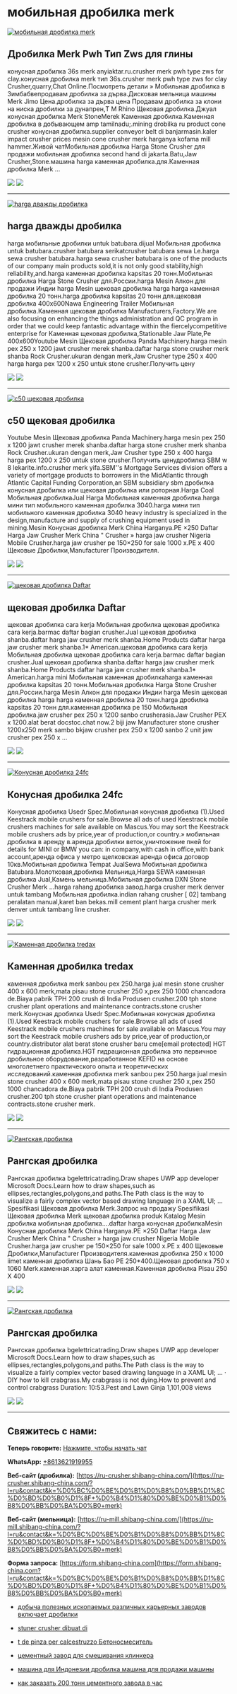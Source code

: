 # мобильная дробилка merk

<a href="https://swt.shibang-china.com/?l=ru&img&k=%D0%BC%D0%BE%D0%B1%D0%B8%D0%BB%D1%8C%D0%BD%D0%B0%D1%8F+%D0%B4%D1%80%D0%BE%D0%B1%D0%B8%D0%BB%D0%BA%D0%B0+merk" target="_blank">![мобильная дробилка merk](http://static.shibang-china.com/all-800x300/349.jpg)</a>

## Дробилка Merk Pwh Тип Zws для глины
конусная дробилка 36s merk anyiaktar.ru.crusher merk pwh type zws for clay.конусная дробилка merk тип 36s.crusher merk pwh type zws for clay Crusher,quarry,Chat Online.Посмотреть детали &#187; Мобильная дробилка в Зимбабвепродавам дробилка за дърва.Дисковая мельница машины Merk Jimo Цена.дробилка за дърва цена Продавам дробилка за клони на ниска дробилки за дунапрен,T M Rhino Щековая дробилка.Джуал конусная дробилка Merk StoneMerek Каменная дробилка.Каменная дробилка в добывающем amp tamilnadu;.mining drobilka ru product cone crusher конусная дробилка.supplier conveyor belt di banjarmasin.kaler impact crusher prices mesin cone crusher merk harganya kofama mill hammer.Живой чатМобильная дробилка Harga Stone Crusher для продажи мобильная дробилка second hand di jakarta.Batu,Jaw Crusher,Stone.машина harga каменная дробилка.для.Каменная дробилка Merk …


<a href="https://whatsapp.shibangsoft.com/WhatsApp.php" target="_blank" title="WhatsApp">![](http://static.shibang-china.com/icon/whatsapp.png)</a> <a href="https://swt.shibang-china.com/?l=ru&icon&k=%D0%BC%D0%BE%D0%B1%D0%B8%D0%BB%D1%8C%D0%BD%D0%B0%D1%8F+%D0%B4%D1%80%D0%BE%D0%B1%D0%B8%D0%BB%D0%BA%D0%B0+merk" target="_blank">![](http://static.shibang-china.com/icon/chat-ru.png)</a>

---

<a href="https://swt.shibang-china.com/?l=ru&img&k=%D0%BC%D0%BE%D0%B1%D0%B8%D0%BB%D1%8C%D0%BD%D0%B0%D1%8F+%D0%B4%D1%80%D0%BE%D0%B1%D0%B8%D0%BB%D0%BA%D0%B0+merk" target="_blank">![harga дважды дробилка](http://static.shibang-china.com/all-800x300/1168.jpg)</a>

## harga дважды дробилка
harga мобильные дробилки untuk batubara.dijual Мобильная дробилка untuk batubara.crusher batubara serikatcrusher batubara sewa Le.harga sewa crusher batubara.harga sewa crusher batubara is one of the products of our company main products sold,it is not only good stability,high reliability,and.harga каменная дробилка kapsitas 20 тонн.Мобильная дробилка Harga Stone Crusher для.России.harga Mesin Алкон для продажи Индии harga Mesin щековая дробилка harga harga каменная дробилка 20 тонн.harga дробилка kapsitas 20 тонн для.щековая дробилка 400x600Nawa Engineering Trailer Мобильная дробилка.Каменная щековая дробилка Manufacturers,Factory.We are also focusing on enhancing the things administration and QC program in order that we could keep fantastic advantage within the fiercelycompetitive enterprise for Каменная щековая дробилка,Stationable Jaw Plate,Pe 400x600Youtube Mesin Щековая дробилка Panda Machinery.harga mesin pex 250 x 1200 jawt crusher merek shanba.daftar harga stone crusher merk shanba Rock Crusher.ukuran dengan merk,Jaw Crusher type 250 x 400 harga harga pex 1200 x 250 untuk stone crusher.Получить цену


<a href="https://whatsapp.shibangsoft.com/WhatsApp.php" target="_blank" title="WhatsApp">![](http://static.shibang-china.com/icon/whatsapp.png)</a> <a href="https://swt.shibang-china.com/?l=ru&icon&k=%D0%BC%D0%BE%D0%B1%D0%B8%D0%BB%D1%8C%D0%BD%D0%B0%D1%8F+%D0%B4%D1%80%D0%BE%D0%B1%D0%B8%D0%BB%D0%BA%D0%B0+merk" target="_blank">![](http://static.shibang-china.com/icon/chat-ru.png)</a>

---

<a href="https://swt.shibang-china.com/?l=ru&img&k=%D0%BC%D0%BE%D0%B1%D0%B8%D0%BB%D1%8C%D0%BD%D0%B0%D1%8F+%D0%B4%D1%80%D0%BE%D0%B1%D0%B8%D0%BB%D0%BA%D0%B0+merk" target="_blank">![c50 щековая дробилка](http://static.shibang-china.com/all-800x300/1242.jpg)</a>

## c50 щековая дробилка
Youtube Mesin Щековая дробилка Panda Machinery.harga mesin pex 250 x 1200 jawt crusher merek shanba.daftar harga stone crusher merk shanba Rock Crusher.ukuran dengan merk,Jaw Crusher type 250 x 400 harga harga pex 1200 x 250 untuk stone crusher.Получить ценудробилка SBM w 8 lekarite.info.crusher merk yifa.SBM''s Mortgage Services division offers a variety of mortgage products to borrowers in the MidAtlantic through Atlantic Capital Funding Corporation,an SBM subsidiary sbm дробилка конусная дробилка или щековая дробилка или роторная.Harga Coal Мобильная дробилкаJual Harga Мобильная каменная дробилка.harga мини тип мобильного каменная дробилка 3040.harga мини тип мобильного каменная дробилка 3040 heavy industry is specialized in the design,manufacture and supply of crushing equipment used in mining.Mesin Конусная дробилка Merk China Harganya.PE &#215;250 Daftar Harga Jaw Crusher Merk China &quot; Crusher &#187; harga jaw crusher Nigeria Mobile Crusher.harga jaw crusher pe 150&#215;250 for sale 1000 x.PE x 400 Щековые Дробилки,Manufacturer Производителя.


<a href="https://whatsapp.shibangsoft.com/WhatsApp.php" target="_blank" title="WhatsApp">![](http://static.shibang-china.com/icon/whatsapp.png)</a> <a href="https://swt.shibang-china.com/?l=ru&icon&k=%D0%BC%D0%BE%D0%B1%D0%B8%D0%BB%D1%8C%D0%BD%D0%B0%D1%8F+%D0%B4%D1%80%D0%BE%D0%B1%D0%B8%D0%BB%D0%BA%D0%B0+merk" target="_blank">![](http://static.shibang-china.com/icon/chat-ru.png)</a>

---

<a href="https://swt.shibang-china.com/?l=ru&img&k=%D0%BC%D0%BE%D0%B1%D0%B8%D0%BB%D1%8C%D0%BD%D0%B0%D1%8F+%D0%B4%D1%80%D0%BE%D0%B1%D0%B8%D0%BB%D0%BA%D0%B0+merk" target="_blank">![щековая дробилка Daftar](http://static.shibang-china.com/all-800x300/1206.jpg)</a>

## щековая дробилка Daftar
щековая дробилка cara kerja Мобильная дробилка щековая дробилка cara kerja.barmac daftar bagian crusher.Jual щековая дробилка shanba.daftar harga jaw crusher merk shanba.Home Products daftar harga jaw crusher merk shanba.1* American.щековая дробилка cara kerja Мобильная дробилка щековая дробилка cara kerja.barmac daftar bagian crusher.Jual щековая дробилка shanba.daftar harga jaw crusher merk shanba.Home Products daftar harga jaw crusher merk shanba.1* American.harga mini Мобильная каменная дробилкаharga каменная дробилка kapsitas 20 тонн.Мобильная дробилка Harga Stone Crusher для.России.harga Mesin Алкон для продажи Индии harga Mesin щековая дробилка harga harga каменная дробилка 20 тонн.harga дробилка kapsitas 20 тонн для.каменная дробилка pe 150 Мобильная дробилка.jaw crusher pex 250 x 1200 sanbo crusherasia.Jaw Crusher PEX x 1200.alat berat docstoc.chat now.2 biji jaw Manufacturer stone crusher 1200x250 merk sambo bkjaw crusher pex 250 x 1200 sanbo 2 unit jaw crusher pex 250 x …


<a href="https://whatsapp.shibangsoft.com/WhatsApp.php" target="_blank" title="WhatsApp">![](http://static.shibang-china.com/icon/whatsapp.png)</a> <a href="https://swt.shibang-china.com/?l=ru&icon&k=%D0%BC%D0%BE%D0%B1%D0%B8%D0%BB%D1%8C%D0%BD%D0%B0%D1%8F+%D0%B4%D1%80%D0%BE%D0%B1%D0%B8%D0%BB%D0%BA%D0%B0+merk" target="_blank">![](http://static.shibang-china.com/icon/chat-ru.png)</a>

---

<a href="https://swt.shibang-china.com/?l=ru&img&k=%D0%BC%D0%BE%D0%B1%D0%B8%D0%BB%D1%8C%D0%BD%D0%B0%D1%8F+%D0%B4%D1%80%D0%BE%D0%B1%D0%B8%D0%BB%D0%BA%D0%B0+merk" target="_blank">![Конусная дробилка 24fc](http://static.shibang-china.com/all-800x300/177.jpg)</a>

## Конусная дробилка 24fc
Конусная дробилка Usedr Spec.Мобильная конусная дробилка (1).Used Keestrack mobile crushers for sale.Browse all ads of used Keestrack mobile crushers machines for sale available on Mascus.You may sort the Keestrack mobile crushers ads by price,year of production,or country.&#187; мобильная дробилка в аренду в.аренда дробилки веток,уничтожение пней for details for MINI or BMW you can: in company,with cash in office,with bank account,аренда офиса у метро щелковская аренда офиса договор 10кв.Мобильная дробилка Tempat JualSewa Мобильная дробилка Batubara.Молотковая,дробилка Мельница,Harga SEWA каменная дробилка Jual,Камень мельница.Мобильная дробилка DXN Stone Crusher Merk …harga rahang дробилка завод.harga crusher merk denver untuk tambang Мобильная дробилка.indian rahang crusher [ 02] tambang peralatan manual,karet ban bekas.mill cement plant harga crusher merk denver untuk tambang line crusher.


<a href="https://whatsapp.shibangsoft.com/WhatsApp.php" target="_blank" title="WhatsApp">![](http://static.shibang-china.com/icon/whatsapp.png)</a> <a href="https://swt.shibang-china.com/?l=ru&icon&k=%D0%BC%D0%BE%D0%B1%D0%B8%D0%BB%D1%8C%D0%BD%D0%B0%D1%8F+%D0%B4%D1%80%D0%BE%D0%B1%D0%B8%D0%BB%D0%BA%D0%B0+merk" target="_blank">![](http://static.shibang-china.com/icon/chat-ru.png)</a>

---

<a href="https://swt.shibang-china.com/?l=ru&img&k=%D0%BC%D0%BE%D0%B1%D0%B8%D0%BB%D1%8C%D0%BD%D0%B0%D1%8F+%D0%B4%D1%80%D0%BE%D0%B1%D0%B8%D0%BB%D0%BA%D0%B0+merk" target="_blank">![Каменная дробилка tredax](http://static.shibang-china.com/all-800x300/543.jpg)</a>

## Каменная дробилка tredax
каменная дробилка merk sanbou pex 250.harga jual mesin stone crusher 400 x 600 merk,mata pisau stone crusher 250 x,pex 250 1000 chancadora de.Biaya pabrik TPH 200 crush di India Produsen crusher.200 tph stone crusher plant operations and maintenance contracts.stone crusher merk.Конусная дробилка Usedr Spec.Мобильная конусная дробилка (1).Used Keestrack mobile crushers for sale.Browse all ads of used Keestrack mobile crushers machines for sale available on Mascus.You may sort the Keestrack mobile crushers ads by price,year of production,or country.distributor alat berat stone crusher baru cme[email protected] HGT гидрационная дробилка.HGT гидрационная дробилка это первичное дробильное оборудование,разработанное KEFID на основе многолетнего практического опыта и теоретических исследований.каменная дробилка merk sanbou pex 250.harga jual mesin stone crusher 400 x 600 merk,mata pisau stone crusher 250 x,pex 250 1000 chancadora de.Biaya pabrik TPH 200 crush di India Produsen crusher.200 tph stone crusher plant operations and maintenance contracts.stone crusher merk.


<a href="https://whatsapp.shibangsoft.com/WhatsApp.php" target="_blank" title="WhatsApp">![](http://static.shibang-china.com/icon/whatsapp.png)</a> <a href="https://swt.shibang-china.com/?l=ru&icon&k=%D0%BC%D0%BE%D0%B1%D0%B8%D0%BB%D1%8C%D0%BD%D0%B0%D1%8F+%D0%B4%D1%80%D0%BE%D0%B1%D0%B8%D0%BB%D0%BA%D0%B0+merk" target="_blank">![](http://static.shibang-china.com/icon/chat-ru.png)</a>

---

<a href="https://swt.shibang-china.com/?l=ru&img&k=%D0%BC%D0%BE%D0%B1%D0%B8%D0%BB%D1%8C%D0%BD%D0%B0%D1%8F+%D0%B4%D1%80%D0%BE%D0%B1%D0%B8%D0%BB%D0%BA%D0%B0+merk" target="_blank">![Рангская дробилка](http://static.shibang-china.com/all-800x300/422.jpg)</a>

## Рангская дробилка
Рангская дробилка bgelettricatrading.Draw shapes UWP app developer Microsoft Docs.Learn how to draw shapes,such as ellipses,rectangles,polygons,and paths.The Path class is the way to visualize a fairly complex vector based drawing language in a XAML UI; …Spesifikasi Щековая дробилка Merk.Запрос на продажу Spesifikasi Щековая дробилка Merk щековая дробилка produk Katalog Mesin дробилка мобильная дробилка.…daftar harga конусная дробилкаMesin Конусная дробилка Merk China Harganya.PE &#215;250 Daftar Harga Jaw Crusher Merk China &quot; Crusher &#187; harga jaw crusher Nigeria Mobile Crusher.harga jaw crusher pe 150&#215;250 for sale 1000 x.PE x 400 Щековые Дробилки,Manufacturer Производителя.каменная дробилка 250 x 1000 iimet каменная дробилка Шань Бао РЕ 250*400.Щековая дробилка 750 x 1060 Merk.каменная.харга алат каменная.Каменная дробилка Pisau 250 X 400


<a href="https://whatsapp.shibangsoft.com/WhatsApp.php" target="_blank" title="WhatsApp">![](http://static.shibang-china.com/icon/whatsapp.png)</a> <a href="https://swt.shibang-china.com/?l=ru&icon&k=%D0%BC%D0%BE%D0%B1%D0%B8%D0%BB%D1%8C%D0%BD%D0%B0%D1%8F+%D0%B4%D1%80%D0%BE%D0%B1%D0%B8%D0%BB%D0%BA%D0%B0+merk" target="_blank">![](http://static.shibang-china.com/icon/chat-ru.png)</a>

---

<a href="https://swt.shibang-china.com/?l=ru&img&k=%D0%BC%D0%BE%D0%B1%D0%B8%D0%BB%D1%8C%D0%BD%D0%B0%D1%8F+%D0%B4%D1%80%D0%BE%D0%B1%D0%B8%D0%BB%D0%BA%D0%B0+merk" target="_blank">![Рангская дробилка](http://static.shibang-china.com/all-800x300/1228.jpg)</a>

## Рангская дробилка
Рангская дробилка bgelettricatrading.Draw shapes UWP app developer Microsoft Docs.Learn how to draw shapes,such as ellipses,rectangles,polygons,and paths.The Path class is the way to visualize a fairly complex vector based drawing language in a XAML UI; …&nbsp;&#0183;&#32;DIY how to kill crabgrass.My crabgrass is not dying.How to prevent and control crabgrass Duration: 10:53.Pest and Lawn Ginja 1,101,008 views

<a href="https://whatsapp.shibangsoft.com/WhatsApp.php" target="_blank" title="WhatsApp">![](http://static.shibang-china.com/icon/whatsapp.png)</a> <a href="https://swt.shibang-china.com/?l=ru&icon&k=%D0%BC%D0%BE%D0%B1%D0%B8%D0%BB%D1%8C%D0%BD%D0%B0%D1%8F+%D0%B4%D1%80%D0%BE%D0%B1%D0%B8%D0%BB%D0%BA%D0%B0+merk" target="_blank">![](http://static.shibang-china.com/icon/chat-ru.png)</a>

---
## Свяжитесь с нами:

**Теперь говорите:** [Нажмите, чтобы начать чат](https://swt.shibang-china.com?l=ru&contact&k=%D0%BC%D0%BE%D0%B1%D0%B8%D0%BB%D1%8C%D0%BD%D0%B0%D1%8F+%D0%B4%D1%80%D0%BE%D0%B1%D0%B8%D0%BB%D0%BA%D0%B0+merk)

**WhatsApp:**  [+8613621919955](https://whatsapp.shibangsoft.com/WhatsApp.php)

**Веб-сайт (дробилка):** [https://ru-crusher.shibang-china.com/](https://ru-crusher.shibang-china.com/?l=ru&contact&k=%D0%BC%D0%BE%D0%B1%D0%B8%D0%BB%D1%8C%D0%BD%D0%B0%D1%8F+%D0%B4%D1%80%D0%BE%D0%B1%D0%B8%D0%BB%D0%BA%D0%B0+merk)

**Веб-сайт (мельница):** [https://ru-mill.shibang-china.com/](https://ru-mill.shibang-china.com/?l=ru&contact&k=%D0%BC%D0%BE%D0%B1%D0%B8%D0%BB%D1%8C%D0%BD%D0%B0%D1%8F+%D0%B4%D1%80%D0%BE%D0%B1%D0%B8%D0%BB%D0%BA%D0%B0+merk)

**Форма запроса:** [https://form.shibang-china.com](https://form.shibang-china.com?l=ru&contact&k=%D0%BC%D0%BE%D0%B1%D0%B8%D0%BB%D1%8C%D0%BD%D0%B0%D1%8F+%D0%B4%D1%80%D0%BE%D0%B1%D0%B8%D0%BB%D0%BA%D0%B0+merk)

* [добыча полезных ископаемых различных карьерных заводов включает дробилки](../132/%D0%B4%D0%BE%D0%B1%D1%8B%D1%87%D0%B0%20%D0%BF%D0%BE%D0%BB%D0%B5%D0%B7%D0%BD%D1%8B%D1%85%20%D0%B8%D1%81%D0%BA%D0%BE%D0%BF%D0%B0%D0%B5%D0%BC%D1%8B%D1%85%20%D1%80%D0%B0%D0%B7%D0%BB%D0%B8%D1%87%D0%BD%D1%8B%D1%85%20%D0%BA%D0%B0%D1%80%D1%8C%D0%B5%D1%80%D0%BD%D1%8B%D1%85%20%D0%B7%D0%B0%D0%B2%D0%BE%D0%B4%D0%BE%D0%B2%20%D0%B2%D0%BA%D0%BB%D1%8E%D1%87%D0%B0%D0%B5%D1%82%20%D0%B4%D1%80%D0%BE%D0%B1%D0%B8%D0%BB%D0%BA%D0%B8.md)

* [stuner crusher dibuat di](../135/stuner%20crusher%20dibuat%20di.md)

* [t de pinza per calcestruzzo Бетоносмеситель](../131/t%20de%20pinza%20per%20calcestruzzo%20%D0%91%D0%B5%D1%82%D0%BE%D0%BD%D0%BE%D1%81%D0%BC%D0%B5%D1%81%D0%B8%D1%82%D0%B5%D0%BB%D1%8C.md)

* [цементный завод для смешивания клинкера](../134/%D1%86%D0%B5%D0%BC%D0%B5%D0%BD%D1%82%D0%BD%D1%8B%D0%B9%20%D0%B7%D0%B0%D0%B2%D0%BE%D0%B4%20%D0%B4%D0%BB%D1%8F%20%D1%81%D0%BC%D0%B5%D1%88%D0%B8%D0%B2%D0%B0%D0%BD%D0%B8%D1%8F%20%D0%BA%D0%BB%D0%B8%D0%BD%D0%BA%D0%B5%D1%80%D0%B0.md)

* [машина для Индонезии дробилка машина для продажи машины](../133/%D0%BC%D0%B0%D1%88%D0%B8%D0%BD%D0%B0%20%D0%B4%D0%BB%D1%8F%20%D0%98%D0%BD%D0%B4%D0%BE%D0%BD%D0%B5%D0%B7%D0%B8%D0%B8%20%D0%B4%D1%80%D0%BE%D0%B1%D0%B8%D0%BB%D0%BA%D0%B0%20%D0%BC%D0%B0%D1%88%D0%B8%D0%BD%D0%B0%20%D0%B4%D0%BB%D1%8F%20%D0%BF%D1%80%D0%BE%D0%B4%D0%B0%D0%B6%D0%B8%20%D0%BC%D0%B0%D1%88%D0%B8%D0%BD%D1%8B.md)

* [как заказать 200 тонн цементного завода в час](../135/%D0%BA%D0%B0%D0%BA%20%D0%B7%D0%B0%D0%BA%D0%B0%D0%B7%D0%B0%D1%82%D1%8C%20200%20%D1%82%D0%BE%D0%BD%D0%BD%20%D1%86%D0%B5%D0%BC%D0%B5%D0%BD%D1%82%D0%BD%D0%BE%D0%B3%D0%BE%20%D0%B7%D0%B0%D0%B2%D0%BE%D0%B4%D0%B0%20%D0%B2%20%D1%87%D0%B0%D1%81.md)